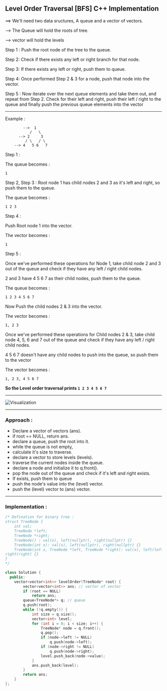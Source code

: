 ## Level Order Traversal [BFS] C++ Implementation

==> We'll need two data sructures, A queue and a vector of vectors.

--> The Queue will hold the roots of tree.

--> vector will hold the levels

Step 1 : Push the root node of the tree to the queue.

Step 2: Check if there exists any left or right branch for that node.

Step 3: If there exists any left or right, push them to queue.

Step 4: Once performed Step 2 & 3 for a node, push that node into the vector.

Step 5 : Now iterate over the next queue elements and take them out, and repeat from Step 2. Check for their left and right, push their left / right to the queue and finally push the previous queue elements into the vector

---

Example :

```
        -->  1
           /   \
      --> 2     3
         / \   / \
    --> 4   5 6   7
```

Step 1 :

The queue becomes :

```
1
```

Step 2, Step 3 : Root node 1 has child nodes 2 and 3 as it's left and right, so push them to the queue.

The queue becomes :

```
1 2 3
```

Step 4 :

Push Root node 1 into the vector.

The vector becomes :

```
1
```

Step 5 :

Once we've performed these operations for Node 1, take child node 2 and 3 out of the queue and check if they have any left / right child nodes.

2 and 3 have 4 5 6 7 as their child nodes, push them to the queue.

The queue becomes :

```
1 2 3 4 5 6 7
```

Now Push the child nodes 2 & 3 into the vector.

The vector becomes :

```
1, 2 3
```

Once we've performed these operations for Child nodes 2 & 3, take child node 4, 5, 6 and 7 out of the queue and check if they have any left / right child nodes.

4 5 6 7 doesn't have any child nodes to push into the queue, so push them to the vector

The vector becomes :

```
1, 2 3, 4 5 6 7
```

**So the Level order traversal prints `1 2 3 4 5 6 7`**

---

![Visualization](https://github.com/Rishabh672003/Programming-Notes/assets/53911515/596d45d5-7510-4b23-946b-215811a55ab0)

---

### Approach :

- Declare a vector of vectors (ans).
- if root == NULL, return ans.
- declare a queue, push the root into it.
- while the queue is not empty,
- calculate it's size to traverse.
- declare a vector to store levels (levels).
- traverse the current nodes inside the queue.
- declare a node and initialize it to q.front().
- pop the node out of the queue and check if it's left and right exists.
- If exists, push them to queue
- push the node's value into the (level) vector.
- push the (level) vector to (ans) vector.

---

### Implementation :

```cpp
/* Defination for binary tree :
struct TreeNode {
    int val;
    TreeNode *left;
    TreeNode *right;
    TreeNode() : val(x), left(nullptr), right(nullptr) {}
    TreeNode(int x): val(x), left(nullptr), right(nullptr) {}
    TreeNode(int x, TreeNode *left, TreeNode *right): val(x), left(left),
right(right) {}
}
*/

class Solution {
  public:
    vector<vector<int>> levelOrder(TreeNode* root) {
        vector<vector<int>> ans; // vector of vector
        if (root == NULL)
            return ans;
        queue<TreeNode*> q; // queue
        q.push(root);
        while (!q.empty()) {
            int size = q.size();
            vector<int> level;
            for (int i = 0; i < size; i++) {
                TreeNode* node = q.front();
                q.pop();
                if (node->left != NULL)
                    q.push(node->left);
                if (node->right != NULL)
                    q.push(node->right);
                level.push_back(node->value);
            }
            ans.push_back(level);
        }
        return ans;
    }
};
```

